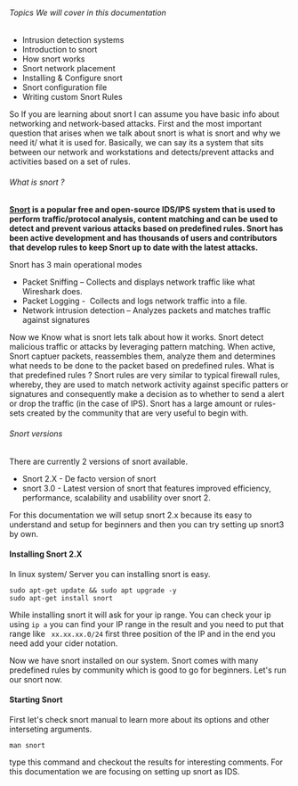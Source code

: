 
###### Topics We will cover in this documentation
* Intrusion detection systems
* Introduction to snort
* How snort works
* Snort network placement
* Installing & Configure snort
* Snort configuration file
* Writing custom Snort Rules

So If you are learning about snort I can assume you have basic info about networking and network-based attacks. First and the most important question that arises when we talk about snort is what is snort and why we need it/ what it is used for. Basically, we can say its a system that sits between our network and workstations and detects/prevent attacks and activities based on a set of rules. 

###### What is snort ?
**[Snort](https://snort.org/) is a popular free and open-source IDS/IPS system that is used to perform traffic/protocol analysis, content matching and can be used to detect and prevent various attacks based on predefined rules. Snort has been active development and has thousands of users and contributors that develop rules to keep Snort up to date with the latest attacks.**

Snort has 3 main operational modes
-   Packet Sniffing – Collects and displays network traffic like what Wireshark does.
-   Packet Logging -  Collects and logs network traffic into a file.
-   Network intrusion detection – Analyzes packets and matches traffic against signatures

Now we Know what is snort lets talk about how it works.
Snort detect malicious traffic or attacks by leveraging pattern matching. When active, Snort captuer packets, reassembles them, analyze them and determines what needs to be done to the packet based on predefined rules. What is that predefined rules ? Snort rules are very similar to typical firewall rules, whereby, they are used to match network activity against specific patters or signatures and consequently make a decision as to whether to send a alert or drop the traffic (in the case of IPS).
Snort has a large amount or rules-sets created by the community that are very useful to begin with.

###### Snort versions
There are currently 2 versions of snort available.
* Snort 2.X - De facto version of snort
* snort 3.0  - Latest version of snort that features improved efficiency, performance, scalability and usablility over snort 2.

For this documentation we will setup snort 2.x because its easy to understand and setup for beginners and then you can try setting up snort3 by own.

#### Installing Snort 2.X
In linux system/ Server you can installing snort is easy.

	sudo apt-get update && sudo apt upgrade -y
	sudo apt-get install snort

While installing snort it will ask for your ip range. You can check your ip using `ip a` you can find your IP range in the result and you need to put that range like ` xx.xx.xx.0/24` first three position of the IP and in the end you need add your cider notation.

Now we have snort installed on our system. Snort comes with many predefined rules by community which is good to go for beginners. Let's run our snort now.

#### Starting Snort

First let's check snort manual to learn more about its options and other interseting arguments.

	man snort
type this command and checkout the results for interesting comments.
For this documentation we are focusing on setting up snort as IDS.


